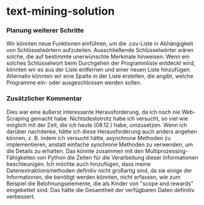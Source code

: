 # text-mining-solution

### Planung weiterer Schritte

Wir könnten neue Funktionen einführen, um die .csv-Liste in Abhängigkeit von Schlüsselwörtern aufzuteilen. Ausschließende Schlüsselwörter wären solche, die auf bestimmte unerwünschte Merkmale hinweisen. Wenn ein solches Schlüsselwort beim Durchgehen der Programmliste entdeckt wird, könnten wir es aus der Liste entfernen und einer neuen Liste hinzufügen. Alternativ könnten wir eine Spalte in der Liste erstellen, die angibt, welche Programme ein- oder ausgeschlossen werden sollen.

### Zusätzlicher Kommentar

Dies war eine äußerst interessante Herausforderung, da ich noch nie Web-Scraping gemacht habe. Nichtsdestotrotz habe ich versucht, so viel wie möglich mit der Zeit, die ich heute (08.12.) habe, umzusetzen. Wenn ich darüber nachdenke, hätte ich diese Herausforderung auch anders angehen können, z. B. indem ich versucht hätte, asynchrone Methoden zu implementieren, anstatt einfache synchrone Methoden zu verwenden, um die Details zu erhalten. Das könnte zusammen mit den Multiprozessing-Fähigkeiten von Python die Zeiten für die Verarbeitung dieser Informationen beschleunigen. Ich möchte auch hinzufügen, dass meine Datenextraktionsmethoden definitiv nicht großartig sind, da sie einige der Informationen, die benötigt werden könnten, nicht erfassen, wie zum Beispiel die Belohnungselemente, die als Kinder von "scope and rewards" eingebettet sind. Das hätte die Gesamtheit der verfügbaren Daten definitiv verbessert.
